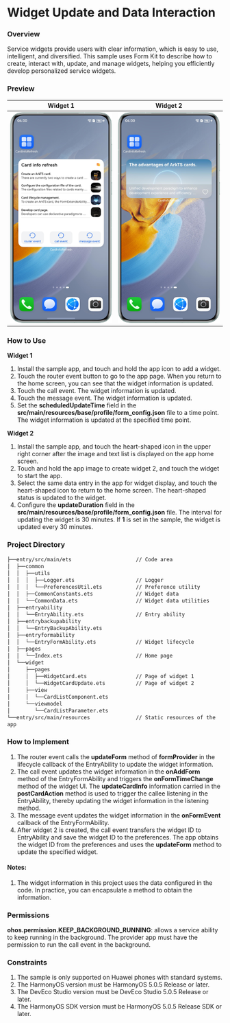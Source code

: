 # Widget Update and Data Interaction

### Overview

Service widgets provide users with clear information, which is easy to use, intelligent, and diversified. This sample uses Form Kit to describe how to create, interact with, update, and manage widgets, helping you efficiently develop personalized service widgets.

### Preview
| Widget 1                            | Widget 2                                   |
|-------------------------------------|--------------------------------------------|
| ![](screenshots/device/form.en.png) | ![](screenshots/device/form_second.en.png) |


### How to Use

**Widget 1**
1. Install the sample app, and touch and hold the app icon to add a widget.
2. Touch the router event button to go to the app page. When you return to the home screen, you can see that the widget information is updated.
3. Touch the call event. The widget information is updated.
4. Touch the message event. The widget information is updated.
5. Set the **scheduledUpdateTime** field in the **src/main/resources/base/profile/form_config.json** file to a time point. The widget information is updated at the specified time point.

**Widget 2**
1. Install the sample app, and touch the heart-shaped icon in the upper right corner after the image and text list is displayed on the app home screen.
2. Touch and hold the app image to create widget 2, and touch the widget to start the app.
3. Select the same data entry in the app for widget display, and touch the heart-shaped icon to return to the home screen. The heart-shaped status is updated to the widget.
4. Configure the **updateDuration** field in the **src/main/resources/base/profile/form_config.json** file. The interval for updating the widget is 30 minutes. If **1** is set in the sample, the widget is updated every 30 minutes.

### Project Directory

```
├──entry/src/main/ets                     // Code area
│  ├──common
│  │  ├──utils
│  │  │  ├──Logger.ets                    // Logger
│  │  │  └──PreferencesUtil.ets           // Preference utility
│  │  ├──CommonConstants.ets              // Widget data
│  │  └──CommonData.ets                   // Widget data utilities
│  ├──entryability
│  │  └──EntryAbility.ets                 // Entry ability
│  ├──entrybackupability
│  │  └──EntryBackupAbility.ets
│  ├──entryformability
│  │  └──EntryFormAbility.ets             // Widget lifecycle
│  ├──pages
│  │  └──Index.ets                        // Home page
│  └──widget
│     ├──pages
│     │  ├──WidgetCard.ets                // Page of widget 1
│     │  └──WidgetCardUpdate.ets          // Page of widget 2
│     ├──view
│     │  └──CardListComponent.ets
│     └──viewmodel
│        └──CardListParameter.ets
└──entry/src/main/resources               // Static resources of the app
```

### How to Implement

1. The router event calls the **updateForm** method of **formProvider** in the lifecycle callback of the EntryAbility to update the widget information.
2. The call event updates the widget information in the **onAddForm** method of the EntryFormAbility and triggers the **onFormTimeChange** method of the widget UI. The **updateCardInfo** information carried in the **postCardAction** method is used to trigger the callee listening in the EntryAbility, thereby updating the widget information in the listening method.
3. The message event updates the widget information in the **onFormEvent** callback of the EntryFormAbility.
4. After widget 2 is created, the call event transfers the widget ID to EntryAbility and save the widget ID to the preferences. The app obtains the widget ID from the preferences and uses the **updateForm** method to update the specified widget.

#### Notes:
1. The widget information in this project uses the data configured in the code. In practice, you can encapsulate a method to obtain the information.

### Permissions

**ohos.permission.KEEP_BACKGROUND_RUNNING**: allows a service ability to keep running in the background. The provider app must have the permission to run the call event in the background.

### Constraints

1. The sample is only supported on Huawei phones with standard systems.
2. The HarmonyOS version must be HarmonyOS 5.0.5 Release or later.
3. The DevEco Studio version must be DevEco Studio 5.0.5 Release or later.
4. The HarmonyOS SDK version must be HarmonyOS 5.0.5 Release SDK or later.